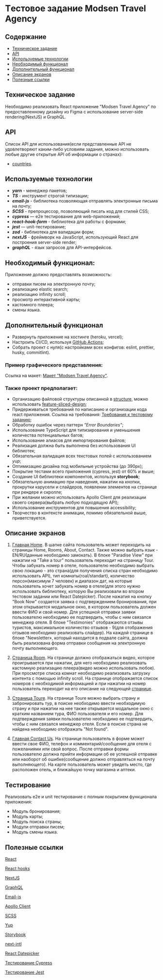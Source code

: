# Tестовое задание Modsen Travel Agency


## Содержание

- [Техническое задание](#Техническое-задание)
- [API](#API)
- [Используемые технологии](#Используемые-технологии)
- [Необходимый функционал](#Необходимый-функционал)
- [Дополнительный функционал](#Дополнительный-функционал)
- [Описание экранов](#Описание-экранов)
- [Полезные ссылки](#Полезные-ссылки)


## Техническое задание

Необходимо реализовать React приложение "Modsen Travel Agency" по предоставленному дизайну из Figma с использование server-side rendering(NextJS) и GraphQL.

## API

Список API для использования(если представленные API не удовлетворяют каким-либо условиям задания, можно использовать любые другие открытые API об информации о странах):
- [countries](https://github.com/trevorblades/countries).

## Используемые технологии

- **_yarn_** - менеджер пакетов;
- **_TS_** - инструмент строгой типизации;
- **_email-js_** - библиотека позволяющая отправлять электронные письма на почту;
- **_SCSS_** - препроцессор, позволяющий писать код для стилей CSS;
- ***cypress*** — e2e тестирование для web-приложений;
- ***react-hook-form*** - библиотека для работы с формами;
- ***jest*** — unit-тестирование;
- **_zod_** - библиотека для валидации форм;
- **_nextJS_** - фреймворк на JavaScript, использующий React для построения server-side render;
- **_graphQL_** - язык запросов для API-интерфейсов.

## Необходимый функционал:

Приложение должно предоставлять возможность:

- отправки писем на электронную почту;
- реализацию elastic search;
- реализацию infinity scroll;
- просмотр интерактивной карты;
- кастомного плеера;
- смены языка.


## Дополнительный функционал

- Развернуть приложение на хостинге (heroku, vercel);
- Настроить CI/CD, используя [GitHub Actions](https://github.com/features/actions);
- Собрать проект с нуля(с настройками всех конфигов: eslint, prettier, husky, commitlint).


### Пример графического представления:

Ссылка на макет: [Макет "Modsen Travel Agency"](<https://пwww.figma.com/file/XunNnW33P0nEY8yq5hHbrm/Hotel-website-%2B-mobile-app-(Community)?type=design&node-id=19-10&mode=design&t=wKeFVSJX4nWQ7F0r-0>).


### Также проект предполагает:

- Организацию файловой структуры описанной в [structure](https://github.com/mkrivel/structure), можно использовать [feature-sliced-design](https://feature-sliced.design/);
- Придерживаться требований по написанию и организации кода react приложения. Ссылка на требования: [Требования к тестовому заданию](https://github.com/annaprystavka/requirements);
- Обработку ошибок через паттерн _"Error Boundaries"_;
- Использование TypeScript для типизирования и уменьшения количества потенциальных багов;
- Использование алиасов для импортирования файлов;
- Реализация должна быть выполнена без использования UI библиотек;
- Обязательная валидация всех текстовых полей с использованием _yup_;
- Оптимизацию дизайна под мобильные устройства (до 390px);
- Покрытие тестами всего приложения (cypress, jest) от 60% и выше;
- Создание UI библиотеки компонентов, используя **storybook**;
- Обязательную анимацию при наведения, нажатии на кнопки, прокрутки карусели и слайдеров, появлении элементов на странице при рендере и скролле;
- При желании можно использовать Apollo Client для реализации своего сервера(выбрать любую подходящую API);
- Использование инструментов для повышения accessibility;
- Творчество в контексте анимации, помимо обязательной выше, приветствуется.


## Описание экранов

1. [Главная Home](<https://www.figma.com/file/XunNnW33P0nEY8yq5hHbrm/Hotel-website-%2B-mobile-app-(Community)?type=design&node-id=306-854&mode=design&t=wKeFVSJX4nWQ7F0r-0>).
В шапке сайта пользователь может переходить на страницы Home, Rooms, About, Contact. Также можно выбрать язык - EN/RU(данные необходимо замокать). В блоке "Paradise View" при нажатии на "Take a tour" пользователь переходит на страницу Tour. Чтобы забукать номер в отеле, пользователю необходимо выбрать свою локацию - это страна(для получения списка стран необходимо использовать API), тип комнаты(roal/standart), количество персон(максимум 7 человек) и диапазон дат, на которые пользователь хочет забукать номер в отеле(для этого нужно использовать библиотеку, которую Вы реализовали во втором тестовом задании или React Datepicker). После нажатия на кнопку "Book Now" создается заявка с подтверждением бронирования, при этом открывается модальное окно, в котором пользователь должен ввести ФИО и свой номер. Для успешной отправки заявки пользователю необходимо ее подтвердить, чтобы с ним связался менеджер отеля.
В блоке "Testimonies" отображаются отзывы туристов, максимальное количество отзывов - 9(для отображения отзывов необходимо реализовать слайдер).
 На каждой странице в блоке "Newsletter», который находится в подвале сайта, должна быть реализована форма отправки сообщения на электронную почту выполняющего.

2. [Страница Room](<https://www.figma.com/file/XunNnW33P0nEY8yq5hHbrm/Hotel-website-%2B-mobile-app-(Community)?type=design&node-id=266-27&mode=design&t=wKeFVSJX4nWQ7F0r-0>).
На странице должно отображаться видео, которое проигрывается при нажатии, для него необходимо реализовать кастомную реализацию плеера(видео можно использовать любое). При просмотре списка комнат необходимо реализовать загрузку контента с помощью infinity scroll.
На странице отображается список номеров с необходимой информацией и при нажатии на номер пользователь переходит на его описание на следующей [странице](https://www.figma.com/file/XunNnW33P0nEY8yq5hHbrm/Hotel-website-%2B-mobile-app-(Community)?type=design&node-id=928-647&mode=design&t=wKeFVSJX4nWQ7F0r-0). 


3. [Страница Toure](<https://www.figma.com/file/XunNnW33P0nEY8yq5hHbrm/Hotel-website-%2B-mobile-app-(Community)?type=design&node-id=920-53&mode=design&t=wKeFVSJX4nWQ7F0r-0>).
На странице Toure можно выбрать страну и забронировать тур, в поиске необходимо ввести необходимую страну и при нажатии на нее также открывается модальное окно с кратким названием тура, ФИО пользователя и его номер. Для подтверждения заявки пользователю необходимо ее подтвердить, чтобы с ним связался менеджер отеля. Если в поиске страна не найдена необходимо отображать "Not found".

4. [Главная Contact Us](<https://www.figma.com/file/XunNnW33P0nEY8yq5hHbrm/Hotel-website-%2B-mobile-app-(Community)?type=design&node-id=323-1069&mode=design&t=wKeFVSJX4nWQ7F0r-0>).
На странице пользователь в форме может ввести свое ФИО, телефон и комментарий/сообщение для отеля с пожеланиями или свой вопрос. После отправки формы пользователю должна прийти информации об ее успешной отправке или наоборот об ошибке(сообщение должно отправляться на почту выполняющего). На карте пользователь может увидеть место, где расположен отель, и ближайшую точку магазина и аптеки.



## Тестирование

Реализовать e2e и unit тестирование c полным покрытием функционала приложения:
- Модуль бронирования;
- Модуль карты;
- Модуль поиска страны;
- Модули отправки писем;
- Модуль смены языка.


## Полезные ссылки

[React](https://reactjs.org/docs/getting-started.html)

[React hooks](https://reactjs.org/docs/hooks-intro.html)

[NextJS](https://nextjs.org/docs)

[GraphQL](https://graphql.org/)

[Email-js](https://www.emailjs.com/docs/examples/reactjs/)

[Apollo Client](https://www.apollographql.com/docs/react/)

[SCSS](https://sass-lang.com/documentation/)

[Yup](https://www.npmjs.com/package/yup)

[Storybook](https://dev.to/iamrishupatel/how-to-create-a-react-component-library-using-storybook-typescript-scss-and-rollup-4pin)

[next-intl](https://next-intl-docs.vercel.app/)

[React Datepicker](https://reactdatepicker.com/)

[Тестирование Cypress](https://docs.cypress.io/guides/overview/why-cypress.html#In-a-nutshell)

[Тестирование Jest](https://jestjs.io/ru/docs/getting-started)




